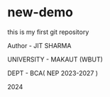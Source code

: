 # new-demo
this is my first git repository

Author - JIT SHARMA

UNIVERSITY - MAKAUT (WBUT)

DEPT - BCA( NEP 2023-2027 )

2024



